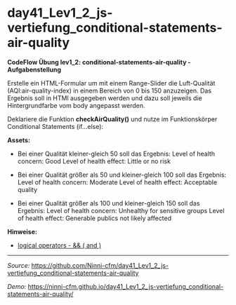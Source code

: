 # day41_Lev1_2_js-vertiefung_conditional-statements-air-quality

**CodeFlow Übung lev1_2: conditional-statements-air-quality - Aufgabenstellung**

Erstelle ein HTML-Formular um mit einem Range-Slider die Luft-Qualität (AQI:air-quality-index) in einem Bereich von 0 bis 150 anzuzeigen. Das Ergebnis soll in HTMl ausgegeben werden und dazu soll jeweils die Hintergrundfarbe vom body angepasst werden.

Deklariere die Funktion <b>checkAirQuality()</b> und nutze im Funktionskörper Conditional Statements (if...else):

<b>Assets:</b>

-   Bei einer Qualität kleiner-gleich 50 soll das Ergebnis:
    Level of health concern: Good
    Level of health effect: Little or no risk

-   Bei einer Qualität größer als 50 und kleiner-gleich 100 soll das Ergebnis:
    Level of health concern: Moderate
    Level of health effect: Acceptable quality

-   Bei einer Qualität größer als 100 und kleiner-gleich 150 soll das Ergebnis:
    Level of health concern: Unhealthy for sensitive groups
    Level of health effect: Generable publics not likely affected

<b>Hinweise:</b>

-   <a href="https://www.w3schools.com/js/js_comparisons.asp">logical operators - && ( and )</a>

---

_Source:_ https://github.com/Ninni-cfm/day41_Lev1_2_js-vertiefung_conditional-statements-air-quality

_Demo:_ https://ninni-cfm.github.io/day41_Lev1_2_js-vertiefung_conditional-statements-air-quality/
